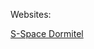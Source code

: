 Websites:

<a href="https://tlswlgus.github.io/Sspace_Dormitel/home.html">
  S-Space Dormitel
</a>

